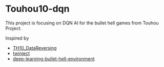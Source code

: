 # Touhou10-dqn  
This project is focusing on DQN AI for the bullet hell games from Touhou Project.
   
Inspired by
- [TH10_DataReversing](https://github.com/binvec/TH10_DataReversing)
- [twinject](https://github.com/Netdex/twinject)
- [deep-learning-bullet-hell-environment](https://github.com/michael-pacheco/deep-learning-bullet-hell-environment)
